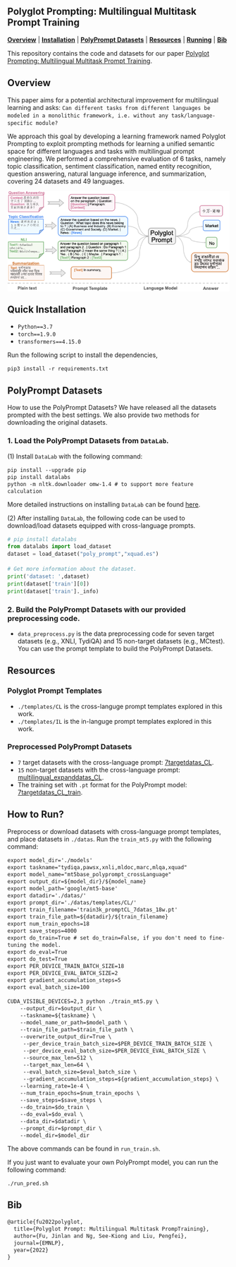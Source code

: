 ## Polyglot Prompting: Multilingual Multitask Prompt Training
[**Overview**](https://hub.fastgit.org/jinlanfu/Polyglot_Prompt#overview) | 
[**Installation**](https://hub.fastgit.org/neulab/SpanNER#how-to-run) |
[**PolyPrompt Datasets**](https://hub.fastgit.org/neulab/SpanNER#demo) | 
[**Resources**](https://hub.fastgit.org/neulab/SpanNER#overview) | 
[**Running**](https://hub.fastgit.org/neulab/SpanNER#how-to-run) |
[**Bib**](https://hub.fastgit.org/neulab/SpanNER#bib)


This repository contains the code and datasets for our paper [Polyglot Prompting: Multilingual Multitask Prompt Training](https://arxiv.org/pdf/2204.14264.pdf).

## Overview
This paper aims for a potential architectural improvement for multilingual learning and asks: `Can different tasks from different languages be modeled in a monolithic framework, i.e. without any task/language-specific module? `

We approach this goal by developing a learning framework named Polyglot Prompting to exploit prompting methods for learning a unified semantic space for different languages and tasks with multilingual prompt engineering.
We performed a comprehensive evaluation of $6$ tasks, namely topic classification, sentiment classification, named entity recognition, question answering, natural language inference, and summarization, covering $24$ datasets and $49$ languages.  

<div  align="center">
 <img src="pic/polyprompt_frame.png" width = "700" alt="d" align=center />
</div>



## Quick Installation

- `Python==3.7`
- `torch==1.9.0`
- `transformers==4.15.0`

Run the following script to install the dependencies,
```
pip3 install -r requirements.txt
```


## PolyPrompt Datasets

How to use the PolyPrompt Datasets?
We have released all the datasets prompted with the best settings. We also provide two methods for downloading the original datasets.

### 1. Load the PolyPrompt Datasets from `DataLab`.

(1) Install `DataLab` with the following command:

```
pip install --upgrade pip
pip install datalabs
python -m nltk.downloader omw-1.4 # to support more feature calculation
```

More detailed instructions on installing `DataLab` can be found [here](https://github.com/ExpressAI/DataLab).


(2) After installing `DataLab`, the following code can be used to download/load datasets equipped with cross-language prompts.


```python
# pip install datalabs
from datalabs import load_dataset
dataset = load_dataset("poly_prompt","xquad.es")

# Get more information about the dataset.
print('dataset: ',dataset)
print(dataset['train'][0])
print(dataset['train']._info)
```
 
### 2. Build the PolyPrompt Datasets with our provided preprocessing code.

- `data_preprocess.py` is the data preprocessing code for seven target datasets (e.g., XNLI, TydiQA) and 15 non-target datasets (e.g., MCtest). You can use the prompt template to build the PolyPrompt Datasets.



## Resources

### Polyglot Prompt Templates
- `./templates/CL` is the cross-languge prompt templates explored in this work.
- `./templates/IL` is the in-languge prompt templates explored in this work.

### Preprocessed PolyPrompt Datasets
-  `7` target datasets with the cross-language prompt: [7targetdatas_CL](https://drive.google.com/file/d/19-87LAn-cSZnLhltBp2hEMkHDQIwKC3b/view?usp=share_link).
-  `15` non-target datasets with the cross-language prompt: [multilingual_expanddatas_CL](https://drive.google.com/file/d/1IrG6iCncyVO3l5dRvfJE4ifblafGhyg9/view?usp=sharing).
- The training set with `.pt` format for the PolyPrompt model: [7targetdatas_CL_train](https://drive.google.com/file/d/1NagSJf6f-cYk4Y7AOHWcsLU0laBZyccO/view?usp=share_link).


## How to Run?

Preprocess or download datasets with cross-language prompt templates, and place datasets in `./datas`.
Run the `train_mt5.py` with the following command:
```
export model_dir='./models'
export taskname="tydiqa,pawsx,xnli,mldoc,marc,mlqa,xquad"
export model_name="mt5base_polyprompt_crossLanguage"
export output_dir=${model_dir}/${model_name}
export model_path='google/mt5-base'
export datadir='./datas/'
export prompt_dir='./datas/templates/CL/'
export train_filename='train3k_promptCL_7datas_18w.pt'
export train_file_path=${datadir}/${train_filename}
export num_train_epochs=18
export save_steps=4000
export do_train=True # set do_train=False, if you don't need to fine-tuning the model.
export do_eval=True
export do_test=True
export PER_DEVICE_TRAIN_BATCH_SIZE=18
export PER_DEVICE_EVAL_BATCH_SIZE=2
export gradient_accumulation_steps=5
export eval_batch_size=100

CUDA_VISIBLE_DEVICES=2,3 python ./train_mt5.py \
    --output_dir=$output_dir \
    --taskname=${taskname} \
    --model_name_or_path=$model_path \
    --train_file_path=$train_file_path \
    --overwrite_output_dir=True \
     --per_device_train_batch_size=$PER_DEVICE_TRAIN_BATCH_SIZE \
     --per_device_eval_batch_size=$PER_DEVICE_EVAL_BATCH_SIZE \
     --source_max_len=512 \
     --target_max_len=64 \
     --eval_batch_size=$eval_batch_size \
     --gradient_accumulation_steps=${gradient_accumulation_steps} \
    --learning_rate=1e-4 \
    --num_train_epochs=$num_train_epochs \
    --save_steps=$save_steps \
    --do_train=$do_train \
    --do_eval=$do_eval \
    --data_dir=$datadir \
    --prompt_dir=$prompt_dir \
    --model_dir=$model_dir
```

The above commands can be found in `run_train.sh`.



If you just want to evaluate your own PolyPrompt model, you can run the following command:
```
./run_pred.sh
```



## Bib

```
@article{fu2022polyglot,
  title={Polyglot Prompt: Multilingual Multitask PrompTraining},
  author={Fu, Jinlan and Ng, See-Kiong and Liu, Pengfei},
  journal={EMNLP},
  year={2022}
}
```










